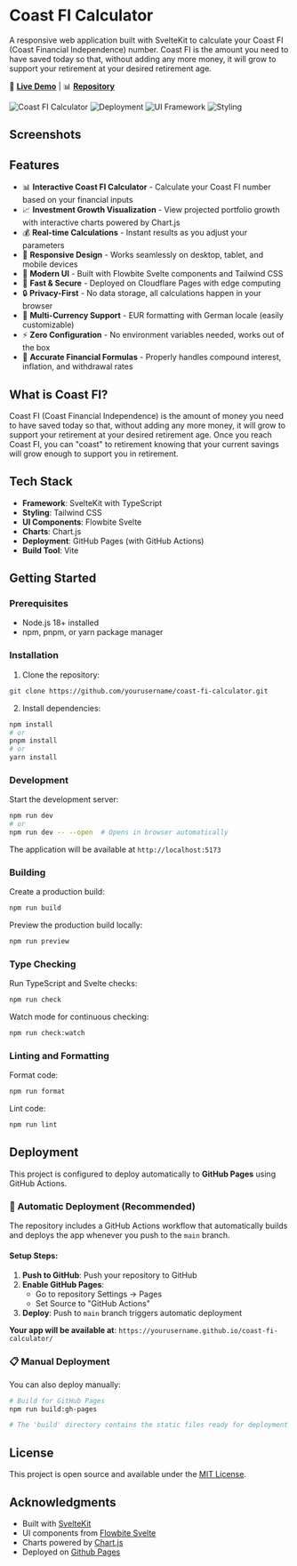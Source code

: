 # Coast FI Calculator

A responsive web application built with SvelteKit to calculate your Coast FI (Coast Financial Independence) number. Coast FI is the amount you need to have saved today so that, without adding any more money, it will grow to support your retirement at your desired retirement age.

<!-- Add your live demo URL here -->
🚀 **[Live Demo](https://josemyduarte.github.io/CoastFI)** | 📊 **[Repository](https://github.com/JosemyDuarte/CoastFI)**

![Coast FI Calculator](https://img.shields.io/badge/Built%20with-SvelteKit-orange)
![Deployment](https://img.shields.io/badge/Deploy-Cloudflare%20Pages-blue)
![UI Framework](https://img.shields.io/badge/UI-Flowbite%20Svelte-purple)
![Styling](https://img.shields.io/badge/Styling-Tailwind%20CSS-cyan)

## Screenshots


## Features

- 📊 **Interactive Coast FI Calculator** - Calculate your Coast FI number based on your financial inputs
- 📈 **Investment Growth Visualization** - View projected portfolio growth with interactive charts powered by Chart.js
- 💰 **Real-time Calculations** - Instant results as you adjust your parameters
- 📱 **Responsive Design** - Works seamlessly on desktop, tablet, and mobile devices
- 🎨 **Modern UI** - Built with Flowbite Svelte components and Tailwind CSS
- 🚀 **Fast & Secure** - Deployed on Cloudflare Pages with edge computing
- 🔒 **Privacy-First** - No data storage, all calculations happen in your browser
- 💸 **Multi-Currency Support** - EUR formatting with German locale (easily customizable)
- ⚡ **Zero Configuration** - No environment variables needed, works out of the box
- 🧮 **Accurate Financial Formulas** - Properly handles compound interest, inflation, and withdrawal rates

## What is Coast FI?

Coast FI (Coast Financial Independence) is the amount of money you need to have saved today so that, without adding any more money, it will grow to support your retirement at your desired retirement age. Once you reach Coast FI, you can "coast" to retirement knowing that your current savings will grow enough to support you in retirement.

## Tech Stack

- **Framework**: SvelteKit with TypeScript
- **Styling**: Tailwind CSS
- **UI Components**: Flowbite Svelte
- **Charts**: Chart.js
- **Deployment**: GitHub Pages (with GitHub Actions)
- **Build Tool**: Vite

## Getting Started

### Prerequisites

- Node.js 18+ installed
- npm, pnpm, or yarn package manager

### Installation

1. Clone the repository:

```bash
git clone https://github.com/yourusername/coast-fi-calculator.git
```

2. Install dependencies:

```bash
npm install
# or
pnpm install
# or
yarn install
```

### Development

Start the development server:

```bash
npm run dev
# or
npm run dev -- --open  # Opens in browser automatically
```

The application will be available at `http://localhost:5173`

### Building

Create a production build:

```bash
npm run build
```

Preview the production build locally:

```bash
npm run preview
```

### Type Checking

Run TypeScript and Svelte checks:

```bash
npm run check
```

Watch mode for continuous checking:

```bash
npm run check:watch
```

### Linting and Formatting

Format code:

```bash
npm run format
```

Lint code:

```bash
npm run lint
```

## Deployment

This project is configured to deploy automatically to **GitHub Pages** using GitHub Actions.

### 🚀 Automatic Deployment (Recommended)

The repository includes a GitHub Actions workflow that automatically builds and deploys the app whenever you push to the `main` branch.

#### Setup Steps:

1. **Push to GitHub**: Push your repository to GitHub
2. **Enable GitHub Pages**: 
   - Go to repository Settings → Pages
   - Set Source to "GitHub Actions"
3. **Deploy**: Push to `main` branch triggers automatic deployment

**Your app will be available at**: `https://yourusername.github.io/coast-fi-calculator/`

### 📋 Manual Deployment

You can also deploy manually:

```bash
# Build for GitHub Pages
npm run build:gh-pages

# The 'build' directory contains the static files ready for deployment
```

## License

This project is open source and available under the [MIT License](LICENSE).

## Acknowledgments

- Built with [SvelteKit](https://kit.svelte.dev/)
- UI components from [Flowbite Svelte](https://flowbite-svelte.com/)
- Charts powered by [Chart.js](https://www.chartjs.org/)
- Deployed on [Github Pages](https://pages.github.com/)
